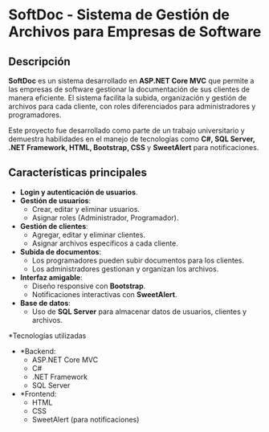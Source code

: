 # SoftDoc - Sistema de Gestión de Archivos para Empresas de Software

## Descripción
**SoftDoc** es un sistema desarrollado en **ASP.NET Core MVC** que permite a las empresas de software gestionar la documentación de sus clientes de manera eficiente. El sistema facilita la subida, organización y gestión de archivos para cada cliente, con roles diferenciados para administradores y programadores.

Este proyecto fue desarrollado como parte de un trabajo universitario y demuestra habilidades en el manejo de tecnologías como **C#, SQL Server, .NET Framework, HTML, Bootstrap, CSS** y **SweetAlert** para notificaciones.

## Características principales
- **Login y autenticación de usuarios**.
- **Gestión de usuarios**:
  - Crear, editar y eliminar usuarios.
  - Asignar roles (Administrador, Programador).
- **Gestión de clientes**:
  - Agregar, editar y eliminar clientes.
  - Asignar archivos específicos a cada cliente.
- **Subida de documentos**:
  - Los programadores pueden subir documentos para los clientes.
  - Los administradores gestionan y organizan los archivos.
- **Interfaz amigable**:
  - Diseño responsive con **Bootstrap**.
  - Notificaciones interactivas con **SweetAlert**.
- **Base de datos**:
  - Uso de **SQL Server** para almacenar datos de usuarios, clientes y archivos.

*Tecnologías utilizadas
- *Backend:
  - ASP.NET Core MVC
  - C#
  - .NET Framework
  - SQL Server
- *Frontend:
  - HTML
  - CSS
  - SweetAlert (para notificaciones)


